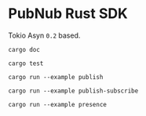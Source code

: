 # PubNub Rust SDK

Tokio Asyn `0.2` based.

```
cargo doc
```

```
cargo test
```

```
cargo run --example publish
```

```
cargo run --example publish-subscribe
```

```
cargo run --example presence
```
